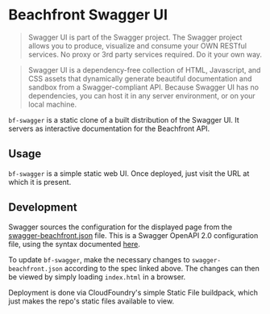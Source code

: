# Beachfront Swagger UI

> Swagger UI is part of the Swagger project.  The Swagger project allows you
> to produce, visualize and consume your OWN RESTful services.  No proxy or
> 3rd party services required.  Do it your own way.

> Swagger UI is a dependency-free collection of HTML, Javascript, and CSS
> assets that dynamically generate beautiful documentation and sandbox from a
> Swagger-compliant API. Because Swagger UI has no dependencies, you can host
> it in any server environment, or on your local machine.

`bf-swagger` is a static clone of a built distribution of the Swagger UI. It
servers as interactive documentation for the Beachfront API.

## Usage

`bf-swagger` is a simple static web UI. Once deployed, just visit the URL
at which it is present.

## Development

Swagger sources the configuration for the displayed page from the
[swagger-beachfront.json](dist/swagger-beachfront.json) file. This is
a Swagger OpenAPI 2.0 configuration file, using the syntax documented
[here](https://github.com/OAI/OpenAPI-Specification/blob/master/versions/2.0.md).

To update `bf-swagger`, make the necessary changes to `swagger-beachfront.json`
according to the spec linked above. The changes can then be viewed by simply
loading `index.html` in a browser.

Deployment is done via CloudFoundry's simple Static File buildpack, which just
makes the repo's static files available to view.
